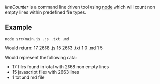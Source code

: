 _lineCounter_ is a command line driven tool using [node](http://nodejs.org) which will count non empty lines within predefined file types.

## Example
    node src/main.js .js .txt .md

Would return:
    17 2668
    .js 15 2663
    .txt 1 0
    .md 1 5

Would represent the following data:
- 17 files found in total with 2668 non empty lines
- 15 javascript files with 2663 lines
- 1 txt and md file
